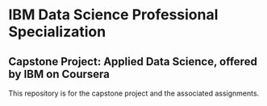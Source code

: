 # IBM Data Science Professional Specialization
## Capstone Project: Applied Data Science, offered by IBM on Coursera

This repository is for the capstone project and the associated assignments.
